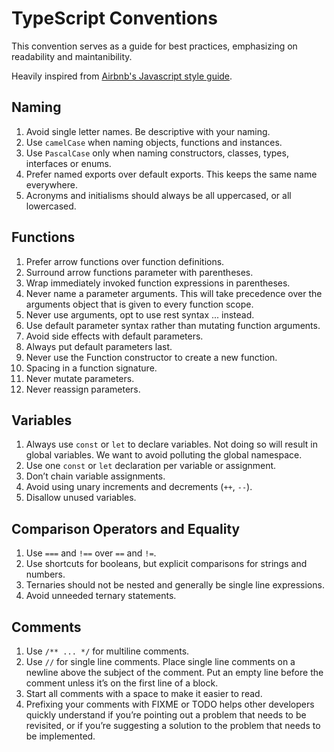# TypeScript Conventions

This convention serves as a guide for best practices, emphasizing on readability and maintanibility.

Heavily inspired from [Airbnb's Javascript style guide](https://github.com/airbnb/javascript).

## Naming

1. Avoid single letter names. Be descriptive with your naming.
2. Use `camelCase` when naming objects, functions and instances.
3. Use `PascalCase` only when naming constructors, classes, types, interfaces or enums.
4. Prefer named exports over default exports. This keeps the same name everywhere.
5. Acronyms and initialisms should always be all uppercased, or all lowercased.

## Functions

1. Prefer arrow functions over function definitions.
2. Surround arrow functions parameter with parentheses.
3. Wrap immediately invoked function expressions in parentheses.
4. Never name a parameter arguments. This will take precedence over the arguments object that is given to every function scope.
5. Never use arguments, opt to use rest syntax ... instead.
6. Use default parameter syntax rather than mutating function arguments.
7. Avoid side effects with default parameters.
8. Always put default parameters last.
9. Never use the Function constructor to create a new function.
10. Spacing in a function signature.
11. Never mutate parameters.
12. Never reassign parameters.

## Variables

1. Always use `const` or `let` to declare variables. Not doing so will result in global variables. We want to avoid polluting the global namespace.
2. Use one `const` or `let` declaration per variable or assignment.
3. Don’t chain variable assignments.
4. Avoid using unary increments and decrements (`++`, `--`).
5. Disallow unused variables.

## Comparison Operators and Equality

1. Use `===` and `!==` over `==` and `!=`.
2. Use shortcuts for booleans, but explicit comparisons for strings and numbers.
3. Ternaries should not be nested and generally be single line expressions.
4. Avoid unneeded ternary statements.

## Comments

1. Use `/** ... */` for multiline comments.
2. Use `//` for single line comments. Place single line comments on a newline above the subject of the comment.
   Put an empty line before the comment unless it’s on the first line of a block.
3. Start all comments with a space to make it easier to read.
4. Prefixing your comments with FIXME or TODO helps other developers quickly understand if you’re pointing out
   a problem that needs to be revisited, or if you’re suggesting a solution to the problem that needs to be implemented.
